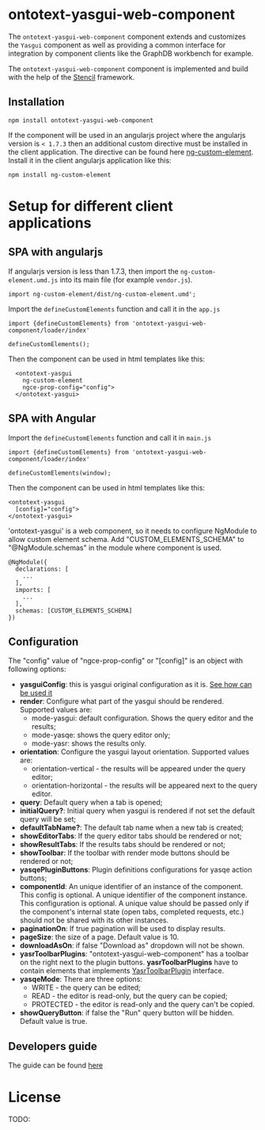 # ontotext-yasgui-web-component

The `ontotext-yasgui-web-component` component extends and customizes the `Yasgui` component as well
as providing a common interface for integration by component clients like the GraphDB workbench for
example.

The `ontotext-yasgui-web-component` component is implemented and build with the help of the 
[Stencil](https://stenciljs.com/) framework.

## Installation

```
npm install ontotext-yasgui-web-component
```

If the component will be used in an angularjs project where the angularjs version is `< 1.7.3` then
an additional custom directive must be installed in the client application. The directive can be 
found here [ng-custom-element](https://www.npmjs.com/package/ng-custom-element). Install it in the 
client angularjs application like this:

```
npm install ng-custom-element
```

# Setup for different client applications

## SPA with angularjs

If angularjs version is less than 1.7.3, then import the `ng-custom-element.umd.js` into its main 
file (for example `vendor.js`).

```
import ng-custom-element/dist/ng-custom-element.umd';
```

Import the `defineCustomElements` function and call it in the `app.js`

```
import {defineCustomElements} from 'ontotext-yasgui-web-component/loader/index'

defineCustomElements();
```

Then the component can be used in html templates like this:

```
  <ontotext-yasgui
    ng-custom-element
    ngce-prop-config="config">
  </ontotext-yasgui>
```

## SPA with Angular

Import the `defineCustomElements` function and call it in `main.js`

```
import {defineCustomElements} from 'ontotext-yasgui-web-component/loader/index'

defineCustomElements(window);
```

Then the component can be used in html templates like this:

```
<ontotext-yasgui
  [config]="config">
</ontotext-yasgui>
```
'ontotext-yasgui' is a web component, so it needs to configure NgModule to allow custom element schema.
Add "CUSTOM_ELEMENTS_SCHEMA" to "@NgModule.schemas" in the module where component is used.
```
@NgModule({
  declarations: [
    ...
  ],
  imports: [
    ...
  ],
  schemas: [CUSTOM_ELEMENTS_SCHEMA]
})
```

## Configuration

The "config" value of "ngce-prop-config" or "[config]" is an object with following options:
- <b>yasguiConfig</b>: this is yasgui original configuration as it is. [See how can be used it](https://triply.cc/docs/yasgui-api#yasgui-config)
- <b>render</b>: Configure what part of the yasgui should be rendered. Supported values are:
   - mode-yasgui: default configuration. Shows the query editor and the results;
   - mode-yasqe: shows the query editor only;
   - mode-yasr: shows the results only.
- <b>orientation</b>: Configure the yasgui layout orientation. Supported values are:
   - orientation-vertical - the results will be appeared under the query editor;
   - orientation-horizontal - the results will be appeared next to the query editor.
- <b>query</b>: Default query when a tab is opened;
- <b>initialQuery?</b>: Initial query when yasgui is rendered if not set the default query will be set;
- <b>defaultTabName?</b>: The default tab name when a new tab is created;
- <b>showEditorTabs</b>: If the query editor tabs should be rendered or not;
- <b>showResultTabs</b>: If the results tabs should be rendered or not;
- <b>showToolbar</b>: If the toolbar with render mode buttons should be rendered or not;
- <b>yasqePluginButtons</b>: Plugin definitions configurations for yasqe action buttons; 
- <b>componentId</b>: An unique identifier of an instance of the component. This config is optional.
  A unique identifier of the component instance. This configuration is optional. A unique value should be passed only if the component's internal state (open tabs, completed requests, etc.) should not be shared with its other instances.
- **paginationOn**: If true pagination will be used to display results.
- **pageSize**: the size of a page. Default value is 10.
- **downloadAsOn**: if false "Download as" dropdown will not be shown.
- **yasrToolbarPlugins**: "ontotext-yasgui-web-component" has a toolbar on the right next to the plugin buttons. **yasrToolbarPlugins** have to contain elements that implements [YasrToolbarPlugin](src/models/yasr-toolbar-plugin.ts) interface.
- **yasqeMode**: There are three options:
   - WRITE - the query can be edited;
   - READ - the editor is read-only, but the query can be copied;
   - PROTECTED - the editor is read-only and the query can't be copied.
- **showQueryButton**: if false the "Run" query button will be hidden. Default value is true.

## Developers guide

The guide can be found [here](./docs/developers-guide.md)

# License
TODO: